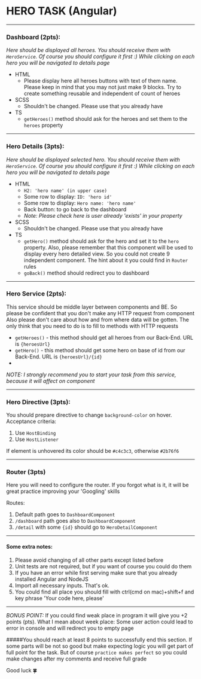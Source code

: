# HERO TASK (Angular)

-----

### Dashboard (2pts):
_Here should be displayed all heroes. You should receive them with ```HeroService```.
Of course you should configure it first :)
While clicking on each hero you will be navigated to details page_

- HTML
  - Please display here all heroes buttons with text of them name. Please keep in mind that you may not just make 9 blocks. Try to create something reusable and independent of count of heroes
- SCSS 
  - Shouldn't be changed. Please use that you already have
- TS
  - ```getHeroes()``` method should ask for the heroes and set them to the ```heroes``` property

-----

### Hero Details (3pts):
  _Here should be displayed selected hero. You should receive them with ```HeroService```.
  Of course you should configure it first :)
  While clicking on each hero you will be navigated to details page_

- HTML
  - ```H2: 'hero name' (in upper case)```
  - Some row to display: ```ID: 'hero id'```
  - Some row to display: ```Hero name: 'hero name'``` 
  - Back button: to go back to the dashboard
  - _Note: Please check here is user already 'exists' in your property_
- SCSS
  - Shouldn't be changed. Please use that you already have
- TS
  - ```getHero()``` method should ask for the hero and set it to the ```hero``` property. Also, please remember that this component will be used to display every hero detailed view. So you could not create 9 independent component. The hint about it you could find in ```Router``` rules
  - ```goBack()``` method should redirect you to dashboard

-----

### Hero Service (2pts):

This service should be middle layer between components and BE. So please be confident that you don't make any HTTP request from component
Also please don't care about how and from where data will be gotten. The only think that you need to do is to fill to methods with HTTP requests
- ```getHeroes()``` - this method should get all heroes from our Back-End. URL is ```{heroesUrl}```
- ```getHero()``` - this method should get some hero on base of id from our Back-End. URL is ```{heroesUrl}/{id}```
- 
_NOTE: I strongly recommend you to start your task from this service, because it will affect on component_

-----

### Hero Directive (3pts):

You should prepare directive to change ```background-color``` on hover.
Acceptance criteria: 
1) Use ```HostBinding```
2) Use ```HostListener```

If element is unhovered its color should be ```#c4c3c3```, otherwise ```#2b76f6```

----

### Router (3pts)

Here you will need to configure the router. If you forgot what is it, it will be great practice improving your 'Googling' skills

Routes:
1) Default path goes to ```DashboardComponent```
2) ```/dashboard``` path goes also to ```DashboardComponent```
3) ```/detail``` with some ```{id}``` should go to ```HeroDetailComponent```

---
#### Some extra notes:  
1) Please avoid changing of all other parts except listed before
2) Unit tests are not required, but if you want of course you could do them
3) If you have an error while first serving make sure that you already installed Angular and NodeJS
4) Import all necessary inputs. That's ok.
5) You could find all place you should fill with ctrl(cmd on mac)+shift+f and key phrase 'Your code here, please'

---
_BONUS POINT:_
If you could find weak place in program it will give you +2 points (pts).
What I mean about week place: Some user action could lead to error in console and will redirect you to empty page

#####You should reach at least 8 points to successfully end this section. If some parts will be not so good but make expecting logic you will get part of full point for the task. But of course `practice makes perfect` so you could make changes after my comments and receive full grade

Good luck 🍀

